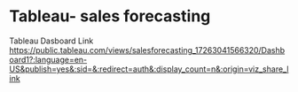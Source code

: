 # Tableau- sales forecasting
Tableau Dasboard Link
https://public.tableau.com/views/salesforecasting_17263041566320/Dashboard1?:language=en-US&publish=yes&:sid=&:redirect=auth&:display_count=n&:origin=viz_share_link
